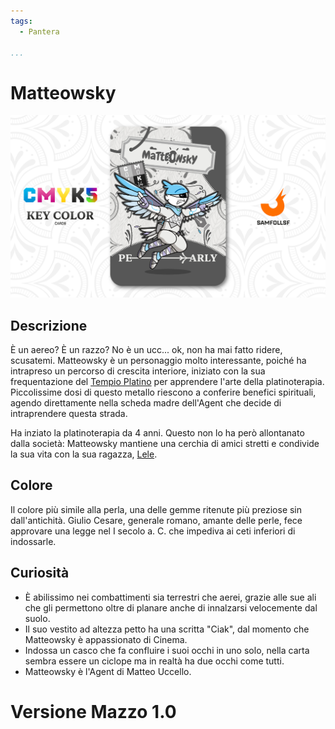 ```yaml
---
tags:
  - Pantera

...
```


# Matteowsky

![matteowsky](../eg/K/mateowsky.jpg)

## Descrizione

È un aereo? È un razzo? No è un ucc... ok, non ha mai fatto ridere, scusatemi. Matteowsky è un personaggio molto interessante, poiché ha intrapreso un percorso di crescita interiore, iniziato con la sua frequentazione del [Tempio Platino](../Remix/metal.md) per apprendere l'arte della platinoterapia. Piccolissime dosi di questo metallo riescono a conferire benefici spirituali, agendo direttamente nella scheda madre dell'Agent che decide di intraprendere questa strada.

Ha inziato la platinoterapia da 4 anni. Questo non lo ha però allontanato dalla società: Matteowsky mantiene una cerchia di amici stretti e condivide la sua vita con la sua ragazza, [Lele](../Ciano/lele.md).

## Colore

Il colore più simile alla perla, una delle gemme ritenute più preziose sin dall'antichità. Giulio Cesare, generale romano, amante delle perle, fece approvare una legge nel I secolo a. C. che impediva ai ceti inferiori di indossarle.

## Curiosità

- È abilissimo nei combattimenti sia terrestri che aerei, grazie alle sue ali che gli permettono oltre di planare anche di innalzarsi velocemente dal suolo.
- Il suo vestito ad altezza petto ha una scritta "Ciak", dal momento che Matteowsky è appassionato di Cinema.
- Indossa un casco che fa confluire i suoi occhi in uno solo, nella carta sembra essere un ciclope ma in realtà ha due occhi come tutti.
- Matteowsky è l'Agent di Matteo Uccello.

# Versione Mazzo 1.0
